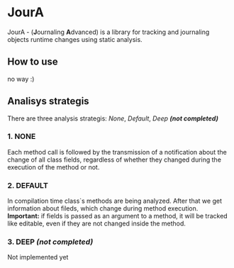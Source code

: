 # JourA

JourA - (**J**ournaling **A**dvanced) is a library for tracking and journaling objects runtime changes using static
analysis.

## How to use

no way :)

## Analisys strategis

There are three analysis strategis: _None_, _Default_, _Deep **(not completed)**_

### 1. NONE

Each method call is followed by the transmission of a notification about the change of all class fields, regardless of
whether they changed during the execution of the method or not.

### 2. DEFAULT

In compilation time class`s methods are being analyzed. After that we get information about fileds, which change during
method execution.
**Important:** if fields is passed as an argument to a method, it will be tracked like editable, even if they are not
changed inside the method.

### 3. DEEP _(not completed)_
Not implemented yet
